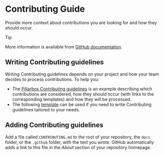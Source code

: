 # Contributing Guide

Provide more context about contributions you are looking for and how they should occur.

> [!TIP]
> More information is available from [GitHub documentation](https://docs.github.com/en/communities/setting-up-your-project-for-healthy-contributions/setting-guidelines-for-repository-contributors).


## Writing Contributing guidelines

Writing Contributing guidelines depends on your project and how your team decides to process contributions. To help you:

- The [Pillarbox Contributing guidelines](https://github.com/SRGSSR/pillarbox-apple/blob/main/docs/CONTRIBUTING.md) is an example describing which contributions are considered, how they should occur (with links to the corresponding templates) and how they will be processed.
- The following [template](https://github.com/nayafia/contributing-template) can be used if you need to write Contributing guidelines tailored to your needs.

## Adding Contributing guidelines

Add a file called `CONTRIBUTING.md` to the root of your repository, the `docs` folder, or the `.github` folder, with the text you wrote. GitHub automatically adds a link to this file in the _About_ section of your repository homepage.
